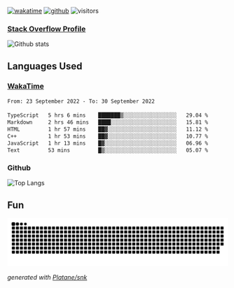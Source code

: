 [![wakatime](https://wakatime.com/badge/user/82c377cd-a54c-404c-b7df-177b313ca539.svg)](https://wakatime.com/@82c377cd-a54c-404c-b7df-177b313ca539)
[![github](https://img.shields.io/github/followers/xinthose?logo=github&style=plastic)](https://github.com/alanhamlett?tab=followers)
![visitors](https://visitor-badge.glitch.me/badge?page_id=xinthose&left_color=green&right_color=red)
### [Stack Overflow Profile](https://stackoverflow.com/users/4056146/xinthose)

![Github stats](https://github-readme-stats.vercel.app/api?username=xinthose&show_icons=true&theme=radical&count_private=true)

## Languages Used

### [WakaTime](https://wakatime.com/)
<!--START_SECTION:waka-->

```text
From: 23 September 2022 - To: 30 September 2022

TypeScript   5 hrs 6 mins    ███████▒░░░░░░░░░░░░░░░░░   29.04 %
Markdown     2 hrs 46 mins   ████░░░░░░░░░░░░░░░░░░░░░   15.81 %
HTML         1 hr 57 mins    ██▓░░░░░░░░░░░░░░░░░░░░░░   11.12 %
C++          1 hr 53 mins    ██▓░░░░░░░░░░░░░░░░░░░░░░   10.77 %
JavaScript   1 hr 13 mins    █▓░░░░░░░░░░░░░░░░░░░░░░░   06.96 %
Text         53 mins         █▒░░░░░░░░░░░░░░░░░░░░░░░   05.07 %
```

<!--END_SECTION:waka-->

### Github

![Top Langs](https://github-readme-stats.vercel.app/api/top-langs/?username=xinthose)

## Fun
![github contribution grid snake animation](https://raw.githubusercontent.com/xinthose/xinthose/output/github-contribution-grid-snake.svg)

_generated with [Platane/snk](https://github.com/Platane/snk)_
